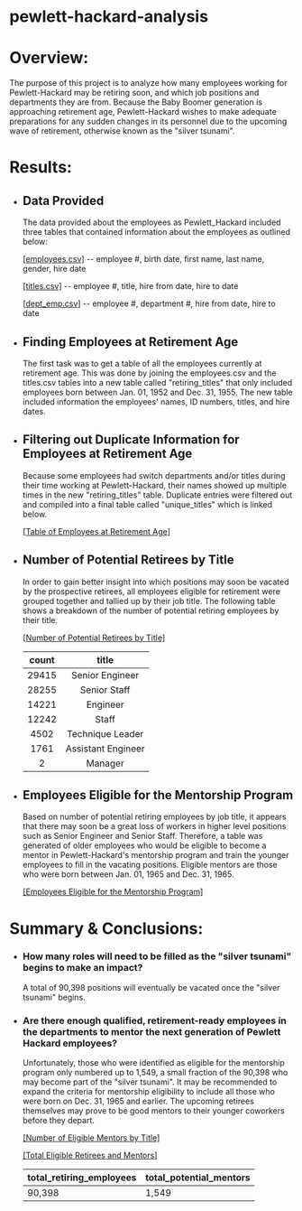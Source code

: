 # pewlett-hackard-analysis

# Overview:
  The purpose of this project is to analyze how many employees working for Pewlett-Hackard may be retiring soon, and which job positions and departments they are from. Because the Baby Boomer generation is approaching retirement age, Pewlett-Hackard wishes to make adequate preparations for any sudden changes in its personnel due to the upcoming wave of retirement, otherwise known as the "silver tsunami".


# Results:

- ## Data Provided

  The data provided about the employees as Pewlett_Hackard included three tables that contained information about the employees as outlined below:

  [[employees.csv]](Data/employees.csv) -- employee #, birth date, first name, last name, gender, hire date

  [[titles.csv]](Data/titles.csv) -- employee #, title, hire from date, hire to date

  [[dept_emp.csv]](Data/dept_emp.csv) -- employee #, department #, hire from date, hire to date

- ## Finding Employees at Retirement Age

  The first task was to get a table of all the employees currently at retirement age. This was done by joining the employees.csv and the titles.csv tables into a new table called "retiring_titles" that only included employees born between Jan. 01, 1952 and Dec. 31, 1955. The new table included information the employees' names, ID numbers, titles, and hire dates.

- ## Filtering out Duplicate Information for Employees at Retirement Age

  Because some employees had switch departments and/or titles during their time working at Pewlett-Hackard, their names showed up multiple times in the new "retiring_titles" table. Duplicate entries were filtered out and compiled into a final table called "unique_titles" which is linked below.

  [[Table of Employees at Retirement Age]](Data/unique_titles.csv)

- ## Number of Potential Retirees by Title

  In order to gain better insight into which positions may soon be vacated by the prospective retirees, all employees eligible for retirement were grouped together and tallied up by their job title. The following table shows a breakdown of the number of potential retiring employees by their title.

  [[Number of Potential Retirees by Title]](Data/retiring_titles.csv)

  | count |        title       |
  |:-----:|:------------------:|
  | 29415 | Senior Engineer    |
  | 28255 | Senior Staff       |
  | 14221 | Engineer           |
  | 12242 | Staff              |
  | 4502  | Technique Leader   |
  | 1761  | Assistant Engineer |
  | 2     | Manager            |

- ## Employees Eligible for the Mentorship Program

  Based on number of potential retiring employees by job title, it appears that there may soon be a great loss of workers in higher level positions such as Senior Engineer and Senior Staff. Therefore, a table was generated of older employees who would be eligible to become a mentor in Pewlett-Hackard's mentorship program and train the younger employees to fill in the vacating positions. Eligible mentors are those who were born between Jan. 01, 1965 and Dec. 31, 1965.

  [[Employees Eligible for the Mentorship Program]](Data/mentorship_eligibilty.csv)


# Summary & Conclusions:

- ### How many roles will need to be filled as the "silver tsunami" begins to make an impact?

  A total of 90,398 positions will eventually be vacated once the "silver tsunami" begins.

- ### Are there enough qualified, retirement-ready employees in the departments to mentor the next generation of Pewlett Hackard employees?

  Unfortunately, those who were identified as eligible for the mentorship program only numbered up to 1,549, a small fraction of the 90,398 who may become part of the "silver tsunami". It may be recommended to expand the criteria for mentorship eligibility to include all those who were born on Dec. 31, 1965 and earlier. The upcoming retirees themselves may prove to be good mentors to their younger coworkers before they depart.

  [[Number of Eligible Mentors by Title]](Data/mentor_count.csv)

  [[Total Eligible Retirees and Mentors]](Data/total_retirees_and_mentors.png)

  | total_retiring_employees | total_potential_mentors |
  |--------------------------|-------------------------|
  | 90,398                   | 1,549                   |

